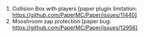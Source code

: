 1. Collision Box with players [paper plugin limitation: https://github.com/PaperMC/Paper/issues/11440]
2. Mooshroom zap protection [paper bug: https://github.com/PaperMC/Paper/issues/12956]
